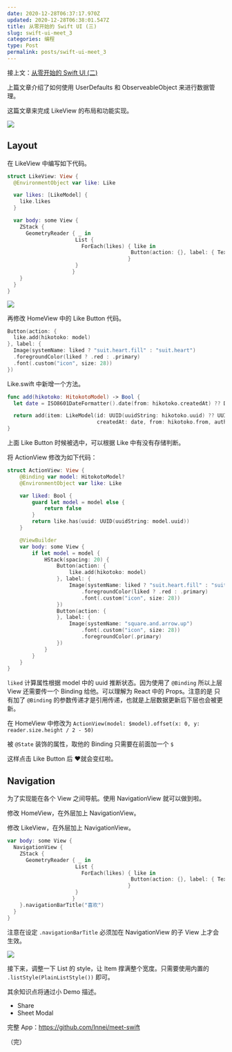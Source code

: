 ```yaml
---
date: 2020-12-28T06:37:17.970Z
updated: 2020-12-28T06:38:01.547Z
title: 从零开始的 Swift UI (三)
slug: swift-ui-meet_3
categories: 编程
type: Post
permalink: posts/swift-ui-meet_3
---
```



接上文：[从零开始的 Swift UI (二)](https://innei.ren/posts/programming/swift-ui-meet_2)

上篇文章介绍了如何使用 UserDefaults 和 ObserveableObject 来进行数据管理。

这篇文章来完成 LikeView 的布局和功能实现。

![](https://gitee.com/xun7788/my-imagination/raw/master/uPic/1609134619435.png)

## Layout

在 LikeView 中编写如下代码。

```swift
struct LikeView: View {
  @EnvironmentObject var like: Like

  var likes: [LikeModel] {
    like.likes
  }

  var body: some View {
    ZStack {
      GeometryReader { _ in
                      List {
                        ForEach(likes) { like in
                                        Button(action: {}, label: { Text(like.text) })
                                       }
                      }
                     }
    }
  }
}

```

![](https://gitee.com/xun7788/my-imagination/raw/master/uPic/1609136864498.png)

再修改 HomeView 中的 Like Button 代码。

```swift
Button(action: {
  like.add(hikotoko: model)
}, label: {
  Image(systemName: liked ? "suit.heart.fill" : "suit.heart")
  .foregroundColor(liked ? .red : .primary)
  .font(.custom("icon", size: 28))
})
```

Like.swift 中新增一个方法。

```swift
func add(hikotoko: HitokotoModel) -> Bool {
  let date = ISO8601DateFormatter().date(from: hikotoko.createdAt) ?? Date()

  return add(item: LikeModel(id: UUID(uuidString: hikotoko.uuid) ?? UUID(), text: hikotoko.hitokoto,
                             createdAt: date, from: hikotoko.from, author: hikotoko.creator))
}
```

上面 Like Button 时候被选中，可以根据 Like 中有没有存储判断。

将 ActionView 修改为如下代码：

```swift
struct ActionView: View {
    @Binding var model: HitokotoModel?
    @EnvironmentObject var like: Like

    var liked: Bool {
        guard let model = model else {
            return false
        }
        return like.has(uuid: UUID(uuidString: model.uuid))
    }

    @ViewBuilder
    var body: some View {
        if let model = model {
            HStack(spacing: 20) {
                Button(action: {
                    like.add(hikotoko: model)
                }, label: {
                    Image(systemName: liked ? "suit.heart.fill" : "suit.heart")
                        .foregroundColor(liked ? .red : .primary)
                        .font(.custom("icon", size: 28))
                })
                Button(action: {
                }, label: {
                    Image(systemName: "square.and.arrow.up")
                        .font(.custom("icon", size: 28))
                        .foregroundColor(.primary)
                })
            }
        }
    }
}

```

`liked` 计算属性根据 model 中的 uuid 推断状态。因为使用了 `@Binding` 所以上层 View 还需要传一个 Binding 给他。可以理解为 React 中的 Props。注意的是 只有加了 `@Binding` 的参数传递才是引用传递，也就是上层数据更新后下层也会被更新。

在 HomeView 中修改为 `ActionView(model: $model).offset(x: 0, y: reader.size.height / 2 - 50)`

被 `@State` 装饰的属性，取他的 Binding 只需要在前面加一个 `$`

这样点击 Like Button 后 ❤就会变红啦。

## Navigation

为了实现能在各个 View 之间导航。使用 NavigationView 就可以做到啦。

修改 HomeView，在外层加上 NavigationView。

修改 LikeView，在外层加上 NavigationView。

```swift
var body: some View {
  NavigationView {
    ZStack {
      GeometryReader { _ in
                      List {
                        ForEach(likes) { like in
                                        Button(action: {}, label: { Text(like.text) })
                                       }
                      }
                     }
    }.navigationBarTitle("喜欢")
  }
}
```

注意在设定 `.navigationBarTitle` 必须加在 NavigationView 的子 View 上才会生效。

![](https://gitee.com/xun7788/my-imagination/raw/master/uPic/1609137171258.png)

接下来，调整一下 List 的 style，让 Item 撑满整个宽度。只需要使用内置的 `.listStyle(PlainListStyle())`  即可。

其余知识点将通过小 Demo 描述。

- Share
- Sheet Modal

完整 App：<https://github.com/Innei/meet-swift>

（完）